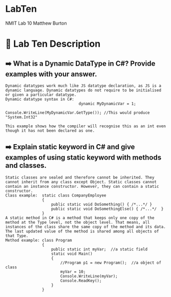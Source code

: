 # LabTen
NMIT Lab 10 
Matthew Burton 

# 📄 Lab Ten Description
## ➡️ What is a Dynamic DataType in C#? Provide examples with your answer.
    Dynamic datatypes work much like JS datatype declaration, as JS is a dynamic language. Dynamic datatypes do not require to be initialised or given a particular datatype. 
    Dynamic datatype syntax in C#:  
                                    dynamic MyDynamicVar = 1;
                                    Console.WriteLine(MyDynamicVar.GetType()); //This would produce "System.Int32"

    This example shows how the compiler will recognise this as an int even though it has not been declared as one. 
    
## ➡️ Explain static keyword in C# and give examples of using static keyword with methods and classes.
    Static classes are sealed and therefore cannot be inherited. They cannot inherit from any class except Object. Static classes cannot contain an instance constructor. However, they can contain a static constructor.
    Class example:  static class CompanyEmployee
                    {
                        public static void DoSomething() { /*...*/ }
                        public static void DoSomethingElse() { /*...*/  }
                    }
    A static method in C# is a method that keeps only one copy of the method at the Type level, not the object level. That means, all instances of the class share the same copy of the method and its data. The last updated value of the method is shared among all objects of that Type.
    Method example: class Program  
                    {  
                        public static int myVar;  //a static field  
                        static void Main()  
                        {  
                            //Program p1 = new Program();  //a object of class  
                            myVar = 10;  
                            Console.WriteLine(myVar);  
                            Console.ReadKey();  
                        }  
                    }  